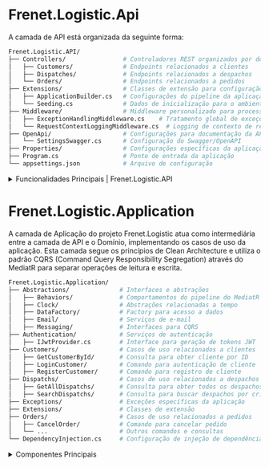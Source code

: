 # Frenet.Logistic.Api
A camada de API está organizada da seguinte forma:

```bash
Frenet.Logistic.API/
├── Controllers/                # Controladores REST organizados por domínio
│   ├── Customers/              # Endpoints relacionados a clientes
│   ├── Dispatches/             # Endpoints relacionados a despachos
│   └── Orders/                 # Endpoints relacionados a pedidos
├── Extensions/                 # Classes de extensão para configuração da aplicação
│   ├── ApplicationBuilder.cs   # Configurações do pipeline da aplicação
│   └── Seeding.cs              # Dados de inicialização para o ambiente de desenvolvimento
├── Middleware/                 # Middleware personalizado para processamento de requisições
│   ├── ExceptionHandlingMiddleware.cs    # Tratamento global de exceções
│   └── RequestContextLoggingMiddleware.cs  # Logging de contexto de requisições
├── OpenApi/                    # Configurações para documentação da API
│   └── SettingsSwagger.cs      # Configuração do Swagger/OpenAPI
├── Properties/                 # Configurações específicas da aplicação
├── Program.cs                  # Ponto de entrada da aplicação
└── appsettings.json            # Arquivo de configuração
```

<details>
  <summary>Funcionalidades Principais | Frenet.Logistic.API</summary>
  
  ## Middleware de Tratamento de Exceções
  O `ExceptionHandlingMiddleware` intercepta exceções lançadas durante o processamento de requisições e as transforma em respostas HTTP estruturadas:
  
  - Exceções de validação são transformadas em respostas **400 Bad Request**
  - Exceções não tratadas são transformadas em respostas **500 Internal Server Error**
  - Todas as exceções são registradas para fins de diagnóstico
  - As mensagens de erro são formatadas como um objeto `ProblemDetails` padrão
  
  ## Documentação OpenAPI
  A API é documentada usando o padrão OpenAPI através da configuração em `SettingsSwagger`:
  
  - Suporte a versionamento de API
  - Informações detalhadas sobre endpoints, parâmetros e respostas
  - Configuração de autenticação JWT para endpoints protegidos
  - Inclusão de comentários XML dos arquivos de código
  
  ## Segurança e Autenticação
  A API utiliza autenticação JWT (JSON Web Tokens) para proteger os endpoints:
  
  - Configuração de Bearer Token através do middleware de autenticação
  - Esquema de segurança documentado no Swagger para testes interativos
  - Suporte a autorização baseada em permissões
  
  ## Inicialização de Dados
  O `Seeding` fornece dados de exemplo para o ambiente de desenvolvimento:
  
  - Geração de dados realistas usando a biblioteca Bogus
  - Populamento inicial das tabelas de despacho com dimensões e pesos aleatórios
  - Inserção direta no banco de dados usando Dapper para melhor performance
  
  ## Configuração da Aplicação
  O `ApplicationBuilder` oferece métodos de extensão para configurar o pipeline de requisições HTTP:
  
  - `ApplyMigrations()`: Aplica migrações pendentes ao banco de dados
  - `UseCustomExceptionHandler()`: Adiciona o middleware de tratamento de exceções
  - Comentado: `UseRequestContextLogging()`: Para logging de contexto das requisições
  
  ## Versionamento da API
  A API suporta versionamento através de segmentos de URL (`v1`, `v2`, etc.):
  
  - Configuração centralizada do versionamento
  - Documentação diferenciada para cada versão
  - Indicação de versões obsoletas na documentação
</details>

# Frenet.Logistic.Application

A camada de Aplicação do projeto Frenet.Logistic atua como intermediária entre a camada de API e o Domínio, implementando os casos de uso da aplicação. Esta camada segue os princípios de Clean Architecture e utiliza o padrão CQRS (Command Query Responsibility Segregation) através do MediatR para separar operações de leitura e escrita.

```bash
Frenet.Logistic.Application/
├── Abstractions/              # Interfaces e abstrações
│   ├── Behaviors/             # Comportamentos do pipeline do MediatR
│   ├── Clock/                 # Abstrações relacionadas a tempo
│   ├── DataFactory/           # Factory para acesso a dados
│   ├── Email/                 # Serviços de e-mail
│   ├── Messaging/             # Interfaces para CQRS
├── Authentication/            # Serviços de autenticação
│   ├── IJwtProvider.cs        # Interface para geração de tokens JWT
├── Customers/                 # Casos de uso relacionados a clientes
│   ├── GetCustomerById/       # Consulta para obter cliente por ID
│   ├── LoginCustomer/         # Comando para autenticação de cliente
│   ├── RegisterCustomer/      # Comando para registro de cliente
├── Dispatchs/                 # Casos de uso relacionados a despachos
│   ├── GetAllDispatchs/       # Consulta para obter todos os despachos
│   ├── SearchDispatchs/       # Consulta para buscar despachos por critérios
├── Exceptions/                # Exceções específicas da aplicação
├── Extensions/                # Classes de extensão
├── Orders/                    # Casos de uso relacionados a pedidos
│   ├── CancelOrder/           # Comando para cancelar pedido
│   └── ...                    # Outros comandos e consultas
└── DependencyInjection.cs     # Configuração de injeção de dependência
```

<details>
    <summary>Componentes Principais</summary>

## Padrão CQRS
O projeto implementa o padrão CQRS através dos seguintes componentes:

- **Comandos**: Operações que modificam o estado do sistema, retornando `Result<T>` ou `Result`
- **Consultas**: Operações somente leitura que retornam dados, retornando `Result<T>`
- **Manipuladores**: Classes responsáveis por processar comandos e consultas

Exemplo de um comando:
```csharp
public sealed record RegisterCustomerCommand(
    string Email, 
    string FirstName,
    string LastName,
    string Phone,
    string Password,
    Address Address) : ICommand<Guid>;
```

Exemplo de uma consulta:
```csharp
public sealed record GetAllDispatchsQuery() : IQuery<IReadOnlyList<GetAllDispatchsResponse>>;
```

## Pipeline de Comportamentos

O projeto utiliza o conceito de Behaviors do MediatR para implementar funcionalidades transversais:

- **ValidationBehavior**: Valida comandos e consultas usando FluentValidation antes da execução
- **LoggingBehavior**: Registra logs de entrada e saída para cada comando e consulta

Estes comportamentos são registrados no pipeline do MediatR no arquivo `DependencyInjection.cs`:

```csharp
services.AddMediatR(configuration =>
{
    configuration.RegisterServicesFromAssembly(typeof(DependencyInjection).Assembly);
    configuration.AddOpenBehavior(typeof(LoggingBehavior<,>));
    configuration.AddOpenBehavior(typeof(ValidationBehavior<,>));
});
```

## Validação de Dados

A validação é implementada usando FluentValidation e integrada através do `ValidationBehavior`:

- O `ValidationBehavior` intercepta as requisições.
- Executa todas as validações aplicáveis ao tipo de requisição.
- Se encontrar erros, lança uma `ValidationException` com a lista de erros.
- A exceção é capturada na camada de API e transformada em uma resposta HTTP 400.

## Autenticação

A camada de aplicação define contratos para autenticação:

- **IJwtProvider**: Interface para geração de tokens JWT.
- **LoginCustomerCommand/Handler**: Implementa a lógica de autenticação.

## DTOs e Mapeamentos

A camada define DTOs (Data Transfer Objects) para comunicação entre as camadas:

- **Command/Query**: Dados de entrada para os casos de uso.
- **Response**: Dados de saída retornados para a camada de API.

### Exemplo:
```csharp
public sealed class DispatchResponse
{
    public Guid Id { get; init; }
    public PackageParamsResponse Package { get; set; }
}
```

## Tratamento de Erros e Resultados

A camada utiliza o tipo `Result<T>` do domínio para encapsular resultados e erros:

- **Sucesso**: `Result.Success(value)`
- **Falha**: `Result.Failure<T>(error)`

Este padrão permite o tratamento de erros de forma elegante sem uso excessivo de exceções.

## Casos de Uso Principais

### Clientes
- **RegisterCustomer**: Registra um novo cliente no sistema
- **LoginCustomer**: Autentica um cliente e retorna um token JWT
- **GetCustomerById**: Obtém detalhes de um cliente por ID

### Despachos
- **GetAllDispatchs**: Lista todos os despachos disponíveis
- **SearchDispatchs**: Busca despachos com base em critérios específicos

### Pedidos
- **CancelOrder**: Cancela um pedido existente
- **CompleteOrder**: Marca um pedido como concluído

### Tecnologias Utilizadas
- **MediatR**: Para implementação do padrão CQRS e Mediator
- **FluentValidation**: Para validação de dados de entrada
- **Dapper**: Para consultas SQL otimizadas em algumas operações
- **JWT**: Para autenticação baseada em tokens

### Integração com Outras Camadas
- **API**: Recebe requisições HTTP e as traduz em comandos/consultas
- **Domínio**: Contém as regras de negócio e entidades
- **Infraestrutura**: Implementa interfaces definidas na aplicação

Esta arquitetura garante uma separação clara de responsabilidades e facilita a manutenção e testabilidade do sistema.
</details>
